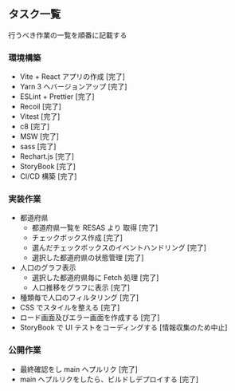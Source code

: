 ## タスク一覧

行うべき作業の一覧を順番に記載する

### 環境構築

- Vite + React アプリの作成
  [完了]
- Yarn 3 へバージョンアップ
  [完了]
- ESLint + Prettier
  [完了]
- Recoil
  [完了]
- Vitest
  [完了]
- c8
  [完了]
- MSW
  [完了]
- sass
  [完了]
- Rechart.js
  [完了]
- StoryBook
  [完了]
- CI/CD 構築
  [完了]

### 実装作業

- 都道府県
  - 都道府県一覧を RESAS より 取得
    [完了]
  - チェックボックス作成
    [完了]
  - 選んだチェックボックスのイベントハンドリング
    [完了]
  - 選択した都道府県の状態管理
    [完了]
- 人口のグラフ表示
  - 選択した都道府県毎に Fetch 処理
    [完了]
  - 人口推移をグラフに表示
    [完了]
- 種類毎で人口のフィルタリング
  [完了]
- CSS でスタイルを整える
  [完了]
- ロード画面及びエラー画面を作成する
  [完了]
- StoryBook で UI テストをコーディングする
  [情報収集のため中止]

### 公開作業

- 最終確認をし main へプルリク
[完了]
- main へプルリクをしたら、ビルドしデプロイする
[完了]
